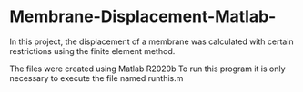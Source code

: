 # Membrane-Displacement-Matlab-
In this project, the displacement of a membrane was calculated with certain restrictions using the finite element method.

The files were created using Matlab R2020b
To run this program it is only necessary to execute the file named runthis.m
